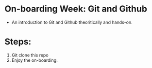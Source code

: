 # On-boarding Week: Git and Github
- An introduction to Git and Github theoritically and hands-on.

# Steps:
1. Git clone this repo
2. Enjoy the on-boarding.
